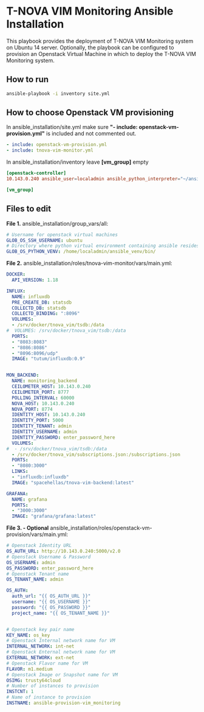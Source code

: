 # T-NOVA VIM Monitoring Ansible Installation

This playbook provides the deployment of T-NOVA VIM Monitoring system on Ubuntu 14 server. 
Optionally, the playbook can be configured to provision an Openstack Virtual Machine in which to deploy the T-NOVA VIM Monitoring system.  


## How to run

```sh
ansible-playbook -i inventory site.yml
```

## How to choose Openstack VM provisioning

In ansible_installation/site.yml make sure **"- include: openstack-vm-provision.yml"** is included and not commented out.
```yml
- include: openstack-vm-provision.yml
- include: tnova-vim-monitor.yml
```

In ansible_installation/inventory leave **[vm_group]** empty
```conf
[openstack-controller]
10.143.0.240 ansible_user=localadmin ansible_python_interpreter="~/ansible_venv/bin/python"

[vm_group]

```

## Files to edit

**File 1.** ansible_installation/group_vars/all:

```yml
# Username for openstack virtual machines
GLOB_OS_SSH_USERNAME: ubuntu
# Directory where python virtual environment containing ansible resides in openstack server
GLOB_OS_PYTHON_VENV: /home/localadmin/ansible_venv/bin/
```

**File 2.** ansible_installation/roles/tnova-vim-monitor/vars/main.yml:

```yml
DOCKER:
  API_VERSION: 1.18

INFLUX:
  NAME: influxdb
  PRE_CREATE_DB: statsdb
  COLLECTD_DB: statsdb
  COLLECTD_BINDING: ":8096"
  VOLUMES:
  - /srv/docker/tnova_vim/tsdb:/data
#  VOLUMES: /srv/docker/tnova_vim/tsdb:/data
  PORTS:
  - "8083:8083"
  - "8086:8086"
  - "8096:8096/udp"
  IMAGE: "tutum/influxdb:0.9"


MON_BACKEND:
  NAME: monitoring_backend
  CEILOMETER_HOST: 10.143.0.240
  CEILOMETER_PORT: 8777
  POLLING_INTERVAL: 60000
  NOVA_HOST: 10.143.0.240
  NOVA_PORT: 8774
  IDENTITY_HOST: 10.143.0.240
  IDENTITY_PORT: 5000
  IDENTITY_TENANT: admin
  IDENTITY_USERNAME: admin
  IDENTITY_PASSWORD: enter_password_here
  VOLUMES:
#  - /srv/docker/tnova_vim/tsdb:/data
  - /srv/docker/tnova_vim/subscriptions.json:/subscriptions.json
  PORTS:
  - "8080:3000"
  LINKS:
  - "influxdb:influxdb"
  IMAGE: "spacehellas/tnova-vim-backend:latest"

GRAFANA:
  NAME: grafana
  PORTS:
  - "3000:3000"
  IMAGE: "grafana/grafana:latest"
```

**File 3. - Optional** ansible_installation/roles/openstack-vm-provision/vars/main.yml:
```yml
# Openstack Identity URL
OS_AUTH_URL: http://10.143.0.240:5000/v2.0
# Openstack Username & Password
OS_USERNAME: admin
OS_PASSWORD: enter_password_here
# Openstack Tenant name
OS_TENANT_NAME: admin

OS_AUTH:
  auth_url: "{{ OS_AUTH_URL }}"
  username: "{{ OS_USERNAME }}"
  password: "{{ OS_PASSWORD }}"
  project_name: "{{ OS_TENANT_NAME }}"


# Openstack key pair name
KEY_NAME: os_key
# Openstack Internal network name for VM
INTERNAL_NETWORK: int-net
# Openstack Enternal network name for VM
EXTERNAL_NETWORK: ext-net
# Openstack Flavor name for VM
FLAVOR: m1.medium
# Openstack Image or Snapshot name for VM
OSIMG: trusty64cloud
# Number of instances to provision
INSTCNT: 1
# Name of instance to provision
INSTNAME: ansible-provision-vim_monitoring
```